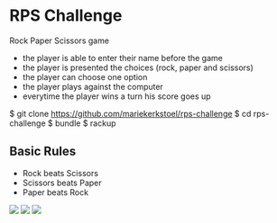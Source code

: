 # RPS Challenge

Rock Paper Scissors game

- the player is able to enter their name before the game
- the player is presented the choices (rock, paper and scissors)
- the player can choose one option
- the player plays against the computer
- everytime the player wins a turn his score goes up


$ git clone https://github.com/mariekerkstoel/rps-challenge
$ cd rps-challenge
$ bundle
$ rackup


## Basic Rules

- Rock beats Scissors
- Scissors beats Paper
- Paper beats Rock

![](https://i.imgur.com/KAbAgJk.png)
![](https://i.imgur.com/LgcD3ab.png)
![](https://i.imgur.com/zltGcBU.png)
